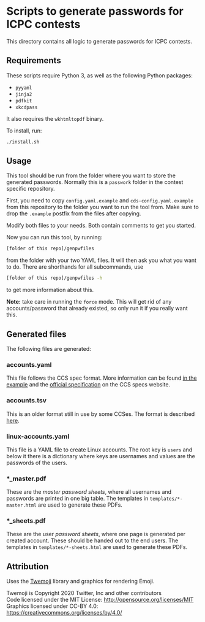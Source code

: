 # Scripts to generate passwords for ICPC contests

This directory contains all logic to generate passwords for ICPC contests.

## Requirements

These scripts require Python 3, as well as the following Python packages:

* `pyyaml`
* `jinja2`
* `pdfkit`
* `xkcdpass`

It also requires the `wkhtmltopdf` binary.

To install, run:

```bash
./install.sh
```

## Usage

This tool should be run from the folder where you want to store the generated passwords.
Normally this is a `passwork` folder in the contest specific repository.

First, you need to copy `config.yaml.example` and `cds-config.yaml.example` from this repository to the folder you want
to run the tool from.
Make sure to drop the `.example` postfix from the files after copying.

Modify both files to your needs. Both contain comments to get you started.

Now you can run this tool, by running:

```bash
[folder of this repo]/genpwfiles
```

from the folder with your two YAML files. It will then ask you what you want to do.
There are shorthands for all subcommands, use

```bash
[folder of this repo]/genpwfiles -h
```

to get more information about this.

**Note:** take care in running the `force` mode. This will get rid of any accounts/password that already existed, so
only run it if you really want this.

## Generated files

The following files are generated:

### accounts.yaml

This file follows the CCS spec format. More information can be
found [in the example](https://ccs-specs.icpc.io/draft/contest_package#accountsyaml) and
the [official specification](https://ccs-specs.icpc.io/draft/contest_api#accounts) on the CCS specs website.

### accounts.tsv

This is an older format still in use by some CCSes.
The format is described [here](https://ccs-specs.icpc.io/2020-03/ccs_system_requirements#accountstsv).

### linux-accounts.yaml

This file is a YAML file to create Linux accounts. The root key is `users` and below it there is a dictionary where keys
are usernames and values are the passwords of the users.

### *_master.pdf

These are the _master password sheets_, where all usernames and passwords are printed in one big table.
The templates in `templates/*-master.html` are used to generate these PDFs.

### *_sheets.pdf

These are the user _password sheets_, where one page is generated per created account.
These should be handed out to the end users.
The templates in `templates/*-sheets.html` are used to generate these PDFs.

## Attribution

Uses the [Twemoji](https://twemoji.twitter.com/) library and graphics for rendering Emoji.


Twemoji is Copyright 2020 Twitter, Inc and other contributors<br>
Code licensed under the MIT License: http://opensource.org/licenses/MIT <br>
Graphics licensed under CC-BY 4.0: https://creativecommons.org/licenses/by/4.0/
